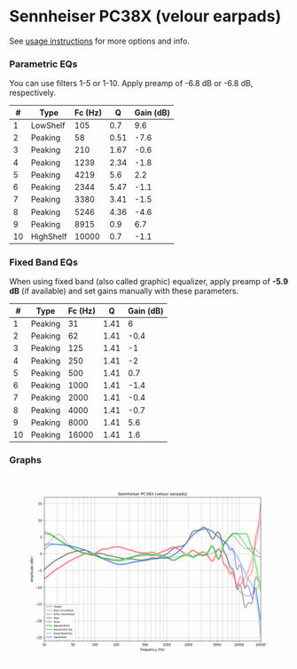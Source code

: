 # Sennheiser PC38X (velour earpads)
See [usage instructions](https://github.com/jaakkopasanen/AutoEq#usage) for more options and info.

### Parametric EQs
You can use filters 1-5 or 1-10. Apply preamp of -6.8 dB or -6.8 dB, respectively.

|   # | Type      |   Fc (Hz) |    Q |   Gain (dB) |
|-----|-----------|-----------|------|-------------|
|   1 | LowShelf  |       105 | 0.7  |         9.6 |
|   2 | Peaking   |        58 | 0.51 |        -7.6 |
|   3 | Peaking   |       210 | 1.67 |        -0.6 |
|   4 | Peaking   |      1239 | 2.34 |        -1.8 |
|   5 | Peaking   |      4219 | 5.6  |         2.2 |
|   6 | Peaking   |      2344 | 5.47 |        -1.1 |
|   7 | Peaking   |      3380 | 3.41 |        -1.5 |
|   8 | Peaking   |      5246 | 4.36 |        -4.6 |
|   9 | Peaking   |      8915 | 0.9  |         6.7 |
|  10 | HighShelf |     10000 | 0.7  |        -1.1 |

### Fixed Band EQs
When using fixed band (also called graphic) equalizer, apply preamp of **-5.9 dB** (if available) and set gains manually with these parameters.

|   # | Type    |   Fc (Hz) |    Q |   Gain (dB) |
|-----|---------|-----------|------|-------------|
|   1 | Peaking |        31 | 1.41 |         6   |
|   2 | Peaking |        62 | 1.41 |        -0.4 |
|   3 | Peaking |       125 | 1.41 |        -1   |
|   4 | Peaking |       250 | 1.41 |        -2   |
|   5 | Peaking |       500 | 1.41 |         0.7 |
|   6 | Peaking |      1000 | 1.41 |        -1.4 |
|   7 | Peaking |      2000 | 1.41 |        -0.4 |
|   8 | Peaking |      4000 | 1.41 |        -0.7 |
|   9 | Peaking |      8000 | 1.41 |         5.6 |
|  10 | Peaking |     16000 | 1.41 |         1.6 |

### Graphs
![](./Sennheiser%20PC38X%20(velour%20earpads).png)
